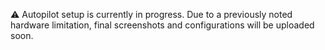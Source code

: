 ⚠️ Autopilot setup is currently in progress. Due to a previously noted hardware limitation, final screenshots and configurations will be uploaded soon.

